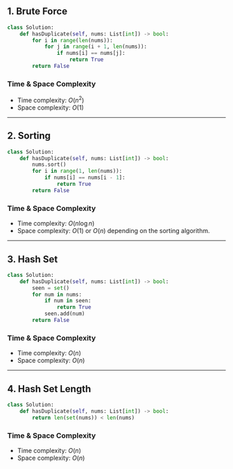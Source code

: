 ## 1. Brute Force

```python
class Solution:
    def hasDuplicate(self, nums: List[int]) -> bool:
        for i in range(len(nums)):
            for j in range(i + 1, len(nums)):
                if nums[i] == nums[j]:
                    return True
        return False
```

### Time & Space Complexity

* Time complexity: $O(n^2)$
* Space complexity: $O(1)$

---

## 2. Sorting

```python
class Solution:
    def hasDuplicate(self, nums: List[int]) -> bool:
        nums.sort()
        for i in range(1, len(nums)):
            if nums[i] == nums[i - 1]:
                return True
        return False
```

### Time & Space Complexity

* Time complexity: $O(n \log n)$
* Space complexity: $O(1)$ or $O(n)$ depending on the sorting algorithm.

---

## 3. Hash Set

```python
class Solution:
    def hasDuplicate(self, nums: List[int]) -> bool:
        seen = set()
        for num in nums:
            if num in seen:
                return True
            seen.add(num)
        return False
```

### Time & Space Complexity

* Time complexity: $O(n)$
* Space complexity: $O(n)$

---

## 4. Hash Set Length

```python
class Solution:
    def hasDuplicate(self, nums: List[int]) -> bool:
        return len(set(nums)) < len(nums)
```

### Time & Space Complexity

* Time complexity: $O(n)$
* Space complexity: $O(n)$

